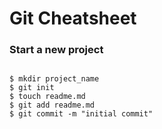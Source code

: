 # Git Cheatsheet

### Start a new project

```shell

$ mkdir project_name
$ git init
$ touch readme.md
$ git add readme.md
$ git commit -m "initial commit"
```
